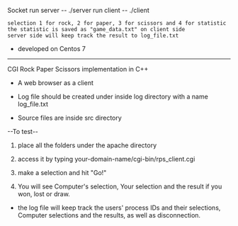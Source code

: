 Socket
	run server -- ./server
	run client -- ./client

	selection 1 for rock, 2 for paper, 3 for scissors and 4 for statistic
	the statistic is saved as "game_data.txt" on client side
	server side will keep track the result to log_file.txt

* developed on Centos 7 
_____________________________________________________________________________________________________

CGI
Rock Paper Scissors implementation in C++

* A web browser as a client

* Log file should be created under inside log directory with a name log_file.txt 

* Source files are inside src directory

--To test--

1. place all the folders under the apache directory

2. access it by typing your-domain-name/cgi-bin/rps_client.cgi

3. make a selection and hit "Go!"

4. You will see Computer's selection, Your selection and the result if you won, lost or draw.

* the log file will keep track the users' process IDs and their selections, Computer selections and the results, as well as disconnection.
